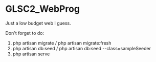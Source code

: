 # GLSC2_WebProg
Just a low budget web I guess. 

Don't forget to do:
1. php artisan migrate / php artisan migrate:fresh
2. php artisan db:seed / php artisan db:seed --class=sampleSeeder
3. php artisan serve

